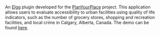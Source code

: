 An <a href="http://elgg.org/" target="_blank">Elgg</a> plugin developed for the <a href="http://planyourplace.ca/" target="_blank">PlanYourPlace</a> project. This application allows users to evaluate accessibility to urban facilities using quality of life indicators, such as the number of grocery stores, shopping and recreation facilities, and local crime in Calgary, Alberta, Canada. The demo can be found <a href="http://planyourplace.ca/elgg/pypWalkYourPlace" target="_blank">here</a>.
